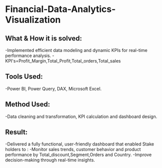 # Financial-Data-Analytics-Visualization
## What & How it is solved:
-Implemented efficient data modeling and dynamic KPIs for real-time performance analysis. -KPI's=Profit_Margin,Total_Profit,Total_orders,Total_sales
## Tools Used:
-Power BI, Power Query, DAX, Microsoft Excel.
## Method Used:
-Data cleaning and transformation, KPI calculation and dashboard design.
## Result:
-Delivered a fully functional, user-friendly dashboard that enabled Stake holders to : -Monitor sales trends, customer behavior and product performance by Total_discount,Segment,Orders and Country. -Improve decision-making through real-time insights.
